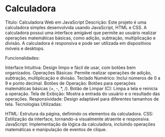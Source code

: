# Calculadora
Título: Calculadora Web em JavaScript
Descrição:
Este projeto é uma calculadora simples desenvolvida usando JavaScript, HTML e CSS. A calculadora possui uma interface amigável que permite ao usuário realizar operações matemáticas básicas, como adição, subtração, multiplicação e divisão. A calculadora é responsiva e pode ser utilizada em dispositivos móveis e desktops.

Funcionalidades:

Interface Intuitiva: Design limpo e fácil de usar, com botões bem organizados.
Operações Básicas: Permite realizar operações de adição, subtração, multiplicação e divisão.
Teclado Numérico: Inclui números de 0 a 9 e ponto decimal.
Botões de Operação: Botões para operações matemáticas básicas (+, -, *, /).
Botão de Limpar (C): Limpa a tela e reinicia a operação.
Tela de Exibição: Mostra a entrada do usuário e o resultado das operações.
Responsividade: Design adaptável para diferentes tamanhos de tela.
Tecnologias Utilizadas:

HTML: Estrutura da página, definindo os elementos da calculadora.
CSS: Estilização da interface, tornando-a visualmente atraente e responsiva.
JavaScript: Implementação da lógica da calculadora, incluindo operações matemáticas e manipulação de eventos de clique.
